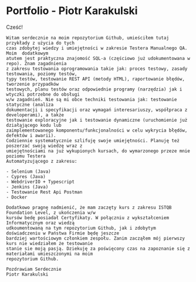 # Portfolio - Piotr Karakulski

Cześć!

	Witam serdecznie na moim repozytorium Github, umieściłem tutaj przykłady z użycia do tych 
	czas zdobytej wiedzy i umiejętności w zakresie Testera Manualnego QA. Moim  dodatkowym 
	atutem jest praktyczna znajomość SQL-a (częściowo już udokumentowana w repo). Znam zagadnienia 
	z zakresu testowania oprogramowania takie jak: proces testowy, zasady testowania, poziomy testów, 
	typy testów, testowanie REST API (metody HTML), raportowanie błędów, tworzenie przypadków 
	testowych, planu testów oraz odpowiednie programy (narzędzia) jak i wtyczki potrzebne do obsługi 
	w/w zagadnień. Nie są mi obce techniki testowania jak: testowanie statyczne (analiza 
	dokumentacji i specyfikacji oraz wymagań interesariuszy, współpraca z developerami), a także 
	testowanie exploracyjne jak i testowanie dynamiczne (uruchomienie już działąjącego kodu lub 
	zaimplementowanego komponentu/funkcjonalności w celu wykrycia błędów, defektów i awarii). 
	Codziennie systematycznie szlifuję swoje umiejętności. Planuję też poszerzać swoją wiedzę wraz z 
	umiejętnościami na już wykupionych kursach, do wymarzonego przeze mnie poziomu Testera 
	Automatyzującego z zakresu:
	
	- Selenium (Java)
	- Cypres (Java)
	- WebdriverIO + Typescript 
	- Jenkins (Java)
	- Testowanie Rest Api Postman 
	- Docker

	Dodatkowo pragnę nadmienić, że mam zaczęty kurs z zakresu ISTQB Foundation Level, z ukończenia w/w 
	kursów bedę posiadał Certyfikaty. W połączniu z wykształceniem Informatycznym oraz wiedzą 
	udkoumentowaną na tym repozytorium Github, jak i zdobytym doświadczeniu w Państwa Firmie będę jeszcze 
	bardziej wartościowym członkiem zespołu. Zanim zacząłem mój pierwszy kurs nie wiedziałem że testowanie 
	stanie sie moją pasją. Dziekuję za poświęcony czas na zapoznanie się z materiałami umieszczonymi na moim 
	repozytorium Github.

	Pozdrawiam Serdecznie 
	Piotr Karakulski
